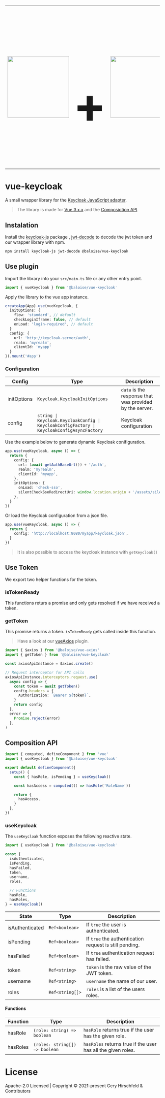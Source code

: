 <table align="center" cellspacing="0" cellpadding="0" style="border: none;">
<tr style="border: none;">
  <td style="border: none;">
    <img width="200px" src="https://vuejs.org/images/logo.png" />
  </td>
  <td style="border: none;">
    <h1 style="font-size: 10em">+</h1>
  </td>
  <td style="border: none;">
    <img width="200px" src="https://www.keycloak.org/resources/images/keycloak_logo_480x108.png" />
  </td>
</tr>
</table>

# vue-keycloak

A small wrapper library for the [Keycloak JavaScript adapter](https://www.keycloak.org/docs/latest/securing_apps/#_javascript_adapter).

> The library is made for [Vue 3.x.x](https://v3.vuejs.org/) and the [Composiotion API](https://v3.vuejs.org/api/composition-api.html).

## Instalation

Install the [keycloak-js](https://www.keycloak.org/docs/latest/securing_apps/#_javascript_adapter) package , [jwt-decode](https://www.npmjs.com/package/jwt-decode) to decode the jwt token and our wrapper library with npm.

```bash
npm install keycloak-js jwt-decode @baloise/vue-keycloak
```

## Use plugin

Import the library into your `src/main.ts` file or any other entry point.

```typescript
import { vueKeycloak } from '@baloise/vue-keycloak'
```

Apply the library to the vue app instance.

```typescript
createApp(App).use(vueKeycloak, {
  initOptions: {
    flow: 'standard', // default
    checkLoginIframe: false, // default
    onLoad: 'login-required', // default
  }
  config: {
    url: 'http://keycloak-server/auth',
    realm: 'myrealm',
    clientId: 'myapp'
  }
}).mount('#app')
```

### Configuration

| Config      | Type                                                                                       | Description                                             |
| ----------- | ------------------------------------------------------------------------------------------ | ------------------------------------------------------- |
| initOptions | `Keycloak.KeycloakInitOptions`                                                             | `data` is the response that was provided by the server. |
| config      | `string \| Keycloak.KeycloakConfig \| KeycloakConfigFactory \| KeycloakConfigAsyncFactory` | Keycloak configuration                                  |

Use the example below to generate dynamic Keycloak conifiguration.

```typescript
app.use(vueKeycloak, async () => {
  return {
    config: {
      url: (await getAuthBaseUrl()) + '/auth',
      realm: 'myrealm',
      clientId: 'myapp',
    },
    initOptions: {
      onLoad: 'check-sso',
      silentCheckSsoRedirectUri: window.location.origin + '/assets/silent-check-sso.html',
    },
  }
})
```

Or load the Keycloak configuration from a json file.

```typescript
app.use(vueKeycloak, async () => {
  return {
    config: 'http://localhost:8080/myapp/keycloak.json',
  }
})
```

> It is also possible to access the keycloak instance with `getKeycloak()`

## Use Token

We export two helper functions for the token.

### isTokenReady

This functions returs a promise and only gets resolved if we have received a token.

### getToken

This promise returns a token. `isTokenReady` gets called inside this function.

> Have a look at our [vueAxios](https://github.com/baloise/vue-axios) plugin.

```typescript
import { $axios } from '@baloise/vue-axios'
import { getToken } from '@baloise/vue-keycloak'

const axiosApiInstance = $axios.create()

// Request interceptor for API calls
axiosApiInstance.interceptors.request.use(
  async config => {
    const token = await getToken()
    config.headers = {
      Authorization: `Bearer ${token}`,
    }
    return config
  },
  error => {
    Promise.reject(error)
  },
)
```

## Composition API

```typescript
import { computed, defineComponent } from 'vue'
import { useKeycloak } from '@baloise/vue-keycloak'

export default defineComponent({
  setup() {
    const { hasRole, isPending } = useKeycloak()

    const hasAccess = computed(() => hasRole('RoleName'))

    return {
      hasAccess,
    }
  },
})
```

### useKeycloak

The `useKeycloak` function exposes the following reactive state.

```typescript
import { useKeycloak } from '@baloise/vue-keycloak'

const {
  isAuthenticated,
  isPending,
  hasFailed,
  token,
  username,
  roles,

  // Functions
  hasRole,
  hasRoles,
} = useKeycloak()
```

| State           | Type            | Description                                            |
| --------------- | --------------- | ------------------------------------------------------ |
| isAuthenticated | `Ref<boolean>`  | If `true` the user is authenticated.                   |
| isPending       | `Ref<boolean>`  | If `true` the authentication request is still pending. |
| hasFailed       | `Ref<boolean>`  | If `true` authentication request has failed.           |
| token           | `Ref<string>`   | `token` is the raw value of the JWT token.             |
| username        | `Ref<string>`   | `username` the name of our user.                       |
| roles           | `Ref<string[]>` | `roles` is a list of the users roles.                  |

#### Functions

| Function | Type                           | Description                                                  |
| -------- | ------------------------------ | ------------------------------------------------------------ |
| hasRole  | `(role: string) => boolean`    | `hasRole` returns true if the user has the given role.       |
| hasRoles | `(roles: string[]) => boolean` | `hasRoles` returns true if the user has all the given roles. |

# License

Apache-2.0 Licensed | Copyright © 2021-present Gery Hirschfeld & Contributors
